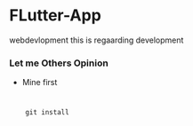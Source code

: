 # FLutter-App
webdevlopment this is regaarding development

### Let me Others Opinion

* Mine first
#

```
    git install
```